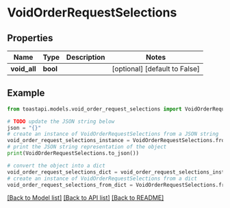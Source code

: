 # VoidOrderRequestSelections


## Properties

Name | Type | Description | Notes
------------ | ------------- | ------------- | -------------
**void_all** | **bool** |  | [optional] [default to False]

## Example

```python
from toastapi.models.void_order_request_selections import VoidOrderRequestSelections

# TODO update the JSON string below
json = "{}"
# create an instance of VoidOrderRequestSelections from a JSON string
void_order_request_selections_instance = VoidOrderRequestSelections.from_json(json)
# print the JSON string representation of the object
print(VoidOrderRequestSelections.to_json())

# convert the object into a dict
void_order_request_selections_dict = void_order_request_selections_instance.to_dict()
# create an instance of VoidOrderRequestSelections from a dict
void_order_request_selections_from_dict = VoidOrderRequestSelections.from_dict(void_order_request_selections_dict)
```
[[Back to Model list]](../README.md#documentation-for-models) [[Back to API list]](../README.md#documentation-for-api-endpoints) [[Back to README]](../README.md)


